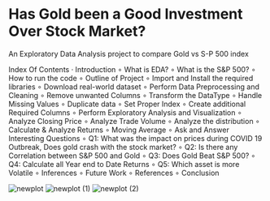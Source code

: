 # Has Gold been a Good Investment Over Stock Market?

An Exploratory Data Analysis project to compare Gold vs S-P 500 index

Index Of Contents
· Introduction
  ∘ What is EDA?
  ∘ What is the S&P 500?
  ∘ How to run the code
  ∘ Outline of Project
  ∘ Import and Install the required libraries
  ∘ Download real-world dataset
  ∘ Perform Data Preprocessing and Cleaning
  ∘ Remove unwanted Columns
  ∘ Transform the DataType
  ∘ Handle Missing Values
  ∘ Duplicate data
  ∘ Set Proper Index
  ∘ Create additional Required Columns
  ∘ Perform Exploratory Analysis and Visualization
  ∘ Analyze Closing Price
  ∘ Analyze Trade Volume
  ∘ Analyze the distribution
  ∘ Calculate & Analyze Returns
  ∘ Moving Average
  ∘ Ask  and Answer Interesting Questions
  ∘ Q1: What was the impact on prices during COVID 19 Outbreak, Does gold crash with the stock market?
  ∘ Q2: Is there any Correlation between S&P 500 and Gold
  ∘ Q3: Does Gold Beat S&P 500?
  ∘ Q4: Calculate all Year end to Date Returns
  ∘ Q5: Which asset is more Volatile
  ∘ Inferences
  ∘ Future Work
  ∘ References
  ∘ Conclusion



![newplot](https://user-images.githubusercontent.com/45826511/225728888-6b91ce83-ee43-4ea1-959a-9d93762664cb.png)
![newplot (1)](https://user-images.githubusercontent.com/45826511/225728965-7057db97-80e7-4d38-a7c7-c2c411289afc.png)
![newplot (2)](https://user-images.githubusercontent.com/45826511/225729110-3e7c7dd2-1f64-451b-b42d-2c9e01702e1a.png)
